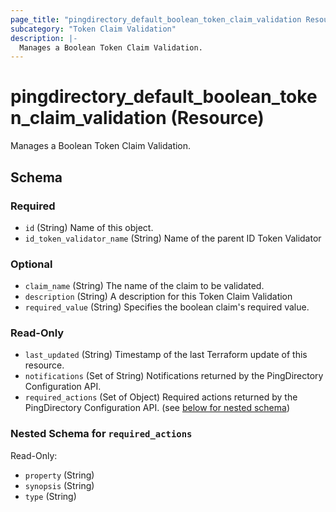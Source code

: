 ```yaml
---
page_title: "pingdirectory_default_boolean_token_claim_validation Resource - terraform-provider-pingdirectory"
subcategory: "Token Claim Validation"
description: |-
  Manages a Boolean Token Claim Validation.
---
```


# pingdirectory_default_boolean_token_claim_validation (Resource)

Manages a Boolean Token Claim Validation.



<!-- schema generated by tfplugindocs -->
## Schema

### Required

- `id` (String) Name of this object.
- `id_token_validator_name` (String) Name of the parent ID Token Validator

### Optional

- `claim_name` (String) The name of the claim to be validated.
- `description` (String) A description for this Token Claim Validation
- `required_value` (String) Specifies the boolean claim's required value.

### Read-Only

- `last_updated` (String) Timestamp of the last Terraform update of this resource.
- `notifications` (Set of String) Notifications returned by the PingDirectory Configuration API.
- `required_actions` (Set of Object) Required actions returned by the PingDirectory Configuration API. (see [below for nested schema](#nestedatt--required_actions))

<a id="nestedatt--required_actions"></a>
### Nested Schema for `required_actions`

Read-Only:

- `property` (String)
- `synopsis` (String)
- `type` (String)



